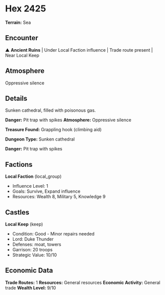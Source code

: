 # Hex 2425

**Terrain:** Sea

## Encounter
▲ **Ancient Ruins** | Under Local Faction influence | Trade route present | Near Local Keep

## Atmosphere
Oppressive silence

## Details
Sunken cathedral, filled with poisonous gas.

**Danger:** Pit trap with spikes
**Atmosphere:** Oppressive silence

**Treasure Found:** Grappling hook (climbing aid)


**Dungeon Type:** Sunken cathedral

**Danger:** Pit trap with spikes

## Factions
**Local Faction** (local_group)
- Influence Level: 1
- Goals: Survive, Expand influence
- Resources: Wealth 8, Military 5, Knowledge 9

## Castles
**Local Keep** (keep)
- Condition: Good - Minor repairs needed
- Lord: Duke Thunder
- Defenses: moat, towers
- Garrison: 20 troops
- Strategic Value: 10/10

## Economic Data
**Trade Routes:** 1
**Resources:** General resources
**Economic Activity:** General trade
**Wealth Level:** 9/10
